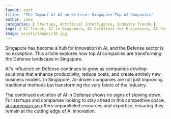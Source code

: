 ```yaml
---
layout: post
title:  "The Impact of AI on Defense: Singapore Top AI Companies"
author: jane
categories: [ Startups, Artificial Intelligence, Industry Trends ]
tags: [ AI Trends, AI in Singapore, AI Solutions for Businesses, AI for Business, AI Companies ]
image: assets/images/10.jpg
---
```


Singapore has become a hub for innovation in AI, and the Defense sector is no exception. This article explores how top AI companies are transforming the Defense landscape in Singapore.

AI's influence on Defense continues to grow as companies develop solutions that enhance productivity, reduce costs, and create entirely new business models. In Singapore, AI-driven companies are not just improving traditional methods but transforming the very fabric of the industry.

The continued evolution of AI in Defense shows no signs of slowing down. For startups and companies looking to stay ahead in this competitive space, <a href="https://ai.supremacy.sg" target="_blank"> ai.supremacy.sg </a> offers unparalleled resources and expertise, ensuring they remain at the cutting edge of AI innovation.

